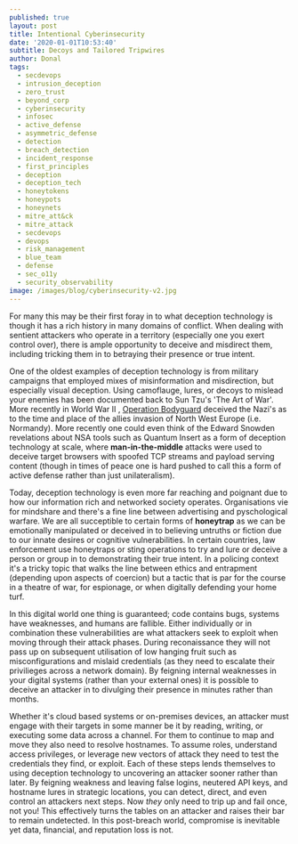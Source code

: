 ```yaml
---
published: true
layout: post
title: Intentional Cyberinsecurity
date: '2020-01-01T10:53:40'
subtitle: Decoys and Tailored Tripwires
author: Donal
tags:
  - secdevops
  - intrusion_deception
  - zero_trust
  - beyond_corp
  - cyberinsecurity
  - infosec
  - active_defense
  - asymmetric_defense
  - detection
  - breach_detection
  - incident_response
  - first_principles
  - deception
  - deception_tech
  - honeytokens
  - honeypots
  - honeynets
  - mitre_att&ck
  - mitre_attack
  - secdevops
  - devops
  - risk_management
  - blue_team
  - defense
  - sec_o11y
  - security_observability
image: /images/blog/cyberinsecurity-v2.jpg
---
```

For many this may be their first foray in to what deception technology is though it has a rich history in many domains of conflict. When dealing with sentient attackers who operate in a territory (especially one you exert control over), there is ample opportunity to deceive and misdirect them, including tricking them in to betraying their presence or true intent.

One of the oldest examples of deception technology is from military campaigns that employed mixes of misinformation and misdirection, but especially visual deception. Using camoflauge, lures, or decoys to mislead your enemies has been documented back to Sun Tzu's 'The Art of War'. More recently in World War II , [Operation Bodyguard](https://en.wikipedia.org/wiki/Operation_Bodyguard) deceived the Nazi's as to the time and place of the allies invasion of North West Europe (i.e. Normandy). More recently one could even think of the Edward Snowden revelations about NSA tools such as Quantum Insert as a form of deception technology at scale, where **man-in-the-middle** attacks were used to deceive target browsers with spoofed TCP streams and payload serving content (though in times of peace one is hard pushed to call this a form of active defense rather than just unilateralism).

Today, deception technology is even more far reaching and poignant due to how our information rich and networked society operates. Organisations vie for mindshare and there's a fine line between advertising and pyschological warfare. We are all succeptible to certain forms of **honeytrap** as we can be emotionally manipulated or deceived in to believing untruths or fiction due to our innate desires or cognitive vulnerabilities. In certain countries, law enforcement use honeytraps or sting operations to try and lure or deceive a person or group in to demonstrating their true intent. In a policing context it's a tricky topic that walks the line between ethics and entrapment (depending upon aspects of coercion) but a tactic that is par for the course in a theatre of war, for espionage, or when digitally defending your home turf.

In this digital world one thing is guaranteed; code contains bugs, systems have weaknesses, and humans are fallible. Either individually or in combination these vulnerabilities are what attackers seek to exploit when moving through their attack phases. During reconaissance they will not pass up on subsequent utilisation of low hanging fruit such as misconfigurations and mislaid credentials (as they need to escalate their privilieges across a network domain). By feigning internal weaknesses in your digital systems (rather than your external ones) it is possible to deceive an attacker in to divulging their presence in minutes rather than months. 

Whether it's cloud based systems or on-premises devices, an attacker must engage with their targets in some manner be it by reading, writing, or executing some data across a channel. For them to continue to map and move they also need to resolve hostnames. To assume roles, understand access privileges, or leverage new vectors of attack they need to test the credentials they find, or exploit. Each of these steps lends themselves to using deception technology to uncovering an attacker sooner rather than later. By feigning weakness and leaving false logins, neutered API keys, and hostname lures in strategic locations, you can detect, direct, and even control an attackers next steps. Now *they* only need to trip up and fail once, not you! This effectively turns the tables on an attacker and raises their bar to remain undetected. In this post-breach world, compromise is inevitable yet data, financial, and reputation loss is not.
